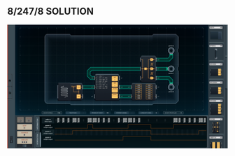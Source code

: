 8/247/8 SOLUTION
----------------

![screenshot0](https://github.com/shiawasenahikari/Shenzhen-IO-Solutions/blob/master/018-remote-kill-switch/screenshot0.png)
